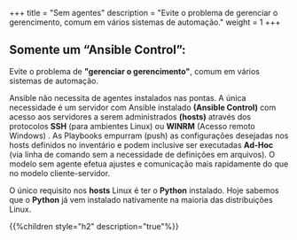 +++
title = "Sem agentes"
description = "Evite o problema de gerenciar o gerencimento, comum em vários sistemas de automação."
weight = 1
+++

## Somente um “Ansible Control”:

Evite o problema de **"gerenciar o gerencimento"**, comum em vários sistemas de automação.

Ansible não necessita de agentes instalados nas pontas. A única necessidade é um servidor com Ansible instalado **(Ansible Control)** com acesso aos servidores a serem administrados **(hosts)** através dos protocolos **SSH** (para ambientes Linux) ou **WINRM** (Acesso remoto Windows) . As Playbooks empurram (push) as configurações desejadas nos hosts definidos no inventário e podem inclusive ser executadas **Ad-Hoc** (via linha de comando sem a necessidade de definições em arquivos). O modelo sem agente efetua ajustes e comunicação mais rapidamente do que no modelo cliente-servidor.

O único requisito nos **hosts** Linux é ter o **Python** instalado. Hoje sabemos que o **Python** já vem instalado nativamente na maioria das distribuições Linux.


{{%children style="h2" description="true"%}}
